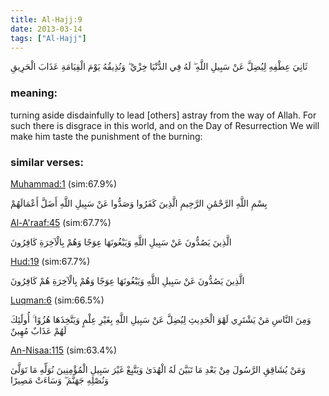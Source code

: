 ```yaml
---
title: Al-Hajj:9
date: 2013-03-14
tags: ["Al-Hajj"]
---
```

ثَانِيَ عِطْفِهِ لِيُضِلَّ عَنْ سَبِيلِ اللَّهِ ۖ لَهُ فِي الدُّنْيَا خِزْيٌ ۖ وَنُذِيقُهُ يَوْمَ الْقِيَامَةِ عَذَابَ الْحَرِيقِ
### meaning: 
turning aside disdainfully to lead [others] astray from the way of Allah. For such there is disgrace in this world, and on the Day of Resurrection We will make him taste the punishment of the burning:
### similar verses: 

[Muhammad:1](/47/1) (sim:67.9%)

بِسْمِ اللَّهِ الرَّحْمَٰنِ الرَّحِيمِ الَّذِينَ كَفَرُوا وَصَدُّوا عَنْ سَبِيلِ اللَّهِ أَضَلَّ أَعْمَالَهُمْ

[Al-A'raaf:45](/7/45) (sim:67.7%)

الَّذِينَ يَصُدُّونَ عَنْ سَبِيلِ اللَّهِ وَيَبْغُونَهَا عِوَجًا وَهُمْ بِالْآخِرَةِ كَافِرُونَ

[Hud:19](/11/19) (sim:67.7%)

الَّذِينَ يَصُدُّونَ عَنْ سَبِيلِ اللَّهِ وَيَبْغُونَهَا عِوَجًا وَهُمْ بِالْآخِرَةِ هُمْ كَافِرُونَ

[Luqman:6](/31/6) (sim:66.5%)

وَمِنَ النَّاسِ مَنْ يَشْتَرِي لَهْوَ الْحَدِيثِ لِيُضِلَّ عَنْ سَبِيلِ اللَّهِ بِغَيْرِ عِلْمٍ وَيَتَّخِذَهَا هُزُوًا ۚ أُولَٰئِكَ لَهُمْ عَذَابٌ مُهِينٌ

[An-Nisaa:115](/4/115) (sim:63.4%)

وَمَنْ يُشَاقِقِ الرَّسُولَ مِنْ بَعْدِ مَا تَبَيَّنَ لَهُ الْهُدَىٰ وَيَتَّبِعْ غَيْرَ سَبِيلِ الْمُؤْمِنِينَ نُوَلِّهِ مَا تَوَلَّىٰ وَنُصْلِهِ جَهَنَّمَ ۖ وَسَاءَتْ مَصِيرًا
